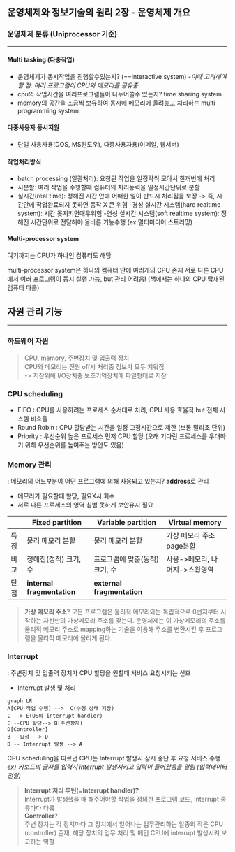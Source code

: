## 운영체제와 정보기술의 원리 2장 - 운영체제 개요  
  
### 운영체제 분류 (Uniprocessor 기준)
---
#### Multi tasking (다중작업)
- 운영체제가 동시작업을 진행할수있는지? (==interactive system)
-*이때 고려해야할 점: 여러 프로그램이 CPU와 메모리를 공유중*
- cpu의 작업시간을 여러프로그램들이 나누어쓸수 있는지? time sharing system
- memory의 공간을 조금씩 보유하여 동시에 메모리에 올려놓고 처리하는 multi programming system

#### 다중사용자 동시지원

- 단일 사용자용(DOS, MS윈도우), 다중사용자용(이메일, 웹서버)

#### 작업처리방식
- batch processing (일괄처리): 요청된 작업을 일정략씩 모아서 한꺼번에 처리
- 시분할:  여러 작업을 수행할때 컴퓨터의 처리능력을 일정시간단위로 분할
- 실시간(real time): 정해진 시간 안에 어떠한 일이 반드시 처리됨을 보장
 -> 즉, 시간안에 작업완료되지 못하면 동작 X 큰 위험
-경성 실시간 시스템(hard realtime system): 시간 못지키면매우위험
-연성 실시간 시스템(soft realtime system): 정해진 시간단위로 전달해야 올바른 기능수행 (ex 멀티미디어 스트리밍)

#### Multi-processor system
여기까지는 CPU가 하나인 컴퓨터도 해당

multi-processor system은 하나의 컴퓨터 안에 여러개의 CPU 존재
서로 다른 CPU에서 여러 프로그램이 동시 실행 가능, but 관리 어려움!
(책에서는 하나의 CPU 탑재된 컴퓨터 다룸)  
  
## 자원 관리 기능
---
### 하드웨어 자원
>CPU, memory, 주변장치 및 입출력 장치  
>CPU와 메모리는 전원 off시 처리중 정보가 모두 지워짐  
> -> 저장위해 I/O장치중 보조기억장치에 파일형태로 저장

### CPU scheduling
- FIFO
 : CPU를 사용하려는 프로세스 순서대로 처리, CPU 사용 효율적 but 전체 시스템 비효율
 - Round Robin
  : CPU 할당받는 시간을 일정 고정시간으로 제한 (보통 밀리초 단위)
  - Priority
   : 우선순위 높은 프로세스 먼저 CPU 할당
    (오래 기다린 프로세스를 우대하기 위해 우선순위를 높여주는 방안도 있음)
    
### Memory 관리
: 메모리의 어느부분이 어떤 프로그램에 의해 사용되고 있는지? **address**로 관리
 - 메모리가 필요할때 할당, 필요X시 회수
 - 서로 다른 프로세스의 영역 침범 못하게 보안유지 필요


|     |Fixed partition      |Variable partition|  Virtual memory | 
|---- |---------------------|-----------------|---------------------|
|특징|물리 메모리 분할|물리 메모리 분할| 가상 메모리 주소 page분할 |
|비교|정해진(정적) 크기, 수 | 프로그램에 맞춘(동적) 크기, 수 |사용->메모리, 나머지->스왑영역 
|단점|**internal fragmentation**|**external fragmentation**|  |

>**가상 메모리 주소**?
>모든 프로그램은 물리적 메모리와는 독립적으로 0번지부터 시작하는 자신만의 가상메모리 주소를 갖는다. 운영체제는 이 가상메모리의 주소를 물리적 메모리 주소로 mapping하는 기술을 이용해 주소를 변환시킨 후 프로그램을 물리적 메모리에 올리게 된다.

### Interrupt
 : 주변장치 및 입출력 장치가 CPU 할당을 원할때 서비스 요청시키는 신호
 - Interrupt 발생 및 처리
 ```mermaid
 graph LR 
 A[CPU 작업 수행] -->  C(수행 상태 저장) 
 C --> E(OS의 interrupt handler)
 E --CPU 할당--> B[주변장치]
 D[Controller]
 B --요청 --> D
 D -- Interrupt 발생 --> A
 ```

 CPU scheduling을 따르던 CPU는 Interrupt 발생시 잠시 중단 후 요청 서비스 수행  
 *ex) 키보드의 글자를 입력시 interrupt 발생시키고 입력이 들어왔음을 알림 (입력데이터 전달)*
>**Interrupt 처리 루틴(=Interrupt handler)?**  
>Interrupt가 발생했을 때 해주어야할 작업을 정의한 프로그램 코드, Interrupt 종류마다 다름  
**Controller**?  
주변 장치는 각 장치마다 그 장치에서 일어나는 업무관리하는 일종의 작은 CPU (controller) 존재, 해당 장치의 업무 처리 및 메인 CPU에 interrupt 발생시켜 보고하는 역할

